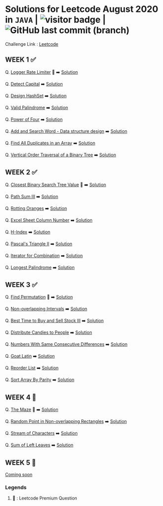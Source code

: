 # Solutions for Leetcode August 2020 in `JAVA`  | <img src="https://visitor-badge.laobi.icu/badge?page_id=abhisheksurve45.leetcode-aug-2020" alt="visitor badge"/> | ![GitHub last commit (branch)](https://img.shields.io/github/last-commit/abhisheksurve45/leetcode-aug-2020/master)

Challenge Link : [Leetcode](https://leetcode.com/explore/challenge/card/august-leetcoding-challenge/)

## WEEK 1 ✅

Q. [Logger Rate Limiter](https://leetcode.com/explore/challenge/card/august-leetcoding-challenge/549/week-1-august-1st-august-7th/3408/) 🔏  ➡️ [Solution](https://github.com/abhisheksurve45/leetcode-aug-2020/blob/master/WEEK1/LoggerRateLimiter.java)

Q. [Detect Capital](https://leetcode.com/explore/challenge/card/august-leetcoding-challenge/549/week-1-august-1st-august-7th/3409/)  ➡️ [Solution](https://github.com/abhisheksurve45/leetcode-aug-2020/blob/master/WEEK1/DetectCapital.java)

Q. [Design HashSet](https://leetcode.com/explore/challenge/card/august-leetcoding-challenge/549/week-1-august-1st-august-7th/3410/)  ➡️ [Solution](https://github.com/abhisheksurve45/leetcode-aug-2020/blob/master/WEEK1/DesignHashSet.java)

Q. [Valid Palindrome](https://leetcode.com/explore/challenge/card/august-leetcoding-challenge/549/week-1-august-1st-august-7th/3411/)  ➡️ [Solution](https://github.com/abhisheksurve45/leetcode-aug-2020/blob/master/WEEK1/ValidPalindrome.java)

Q. [Power of Four](https://leetcode.com/explore/challenge/card/august-leetcoding-challenge/549/week-1-august-1st-august-7th/3412/)  ➡️ [Solution](https://github.com/abhisheksurve45/leetcode-aug-2020/blob/master/WEEK1/PowerofFour.java)

Q. [Add and Search Word - Data structure design](https://leetcode.com/explore/challenge/card/august-leetcoding-challenge/549/week-1-august-1st-august-7th/3413/)  ➡️ [Solution](https://github.com/abhisheksurve45/leetcode-aug-2020/blob/master/WEEK1/AddSearchWord.java)

Q. [Find All Duplicates in an Array](https://leetcode.com/explore/challenge/card/august-leetcoding-challenge/549/week-1-august-1st-august-7th/3414/)  ➡️ [Solution](https://github.com/abhisheksurve45/leetcode-aug-2020/blob/master/WEEK1/FindAllDuplicatesinArray.java)

Q. [Vertical Order Traversal of a Binary Tree](https://leetcode.com/explore/challenge/card/august-leetcoding-challenge/549/week-1-august-1st-august-7th/3415/)  ➡️ [Solution](https://github.com/abhisheksurve45/leetcode-aug-2020/blob/master/WEEK1/VerticalOrderTraversalofBT.java)

## WEEK 2 ✅

Q. [Closest Binary Search Tree Value](https://leetcode.com/explore/challenge/card/august-leetcoding-challenge/550/week-2-august-8th-august-14th/3416/) 🔏  ➡️ [Solution](https://github.com/abhisheksurve45/leetcode-aug-2020/blob/master/WEEK2/ClosestBinarySearchTreeValue.java)

Q. [Path Sum III](https://leetcode.com/explore/challenge/card/august-leetcoding-challenge/550/week-2-august-8th-august-14th/3417/)  ➡️ [Solution](https://github.com/abhisheksurve45/leetcode-aug-2020/blob/master/WEEK2/PathSumIII.java)

Q. [Rotting Oranges](https://leetcode.com/explore/challenge/card/august-leetcoding-challenge/550/week-2-august-8th-august-14th/3418/)  ➡️ [Solution](https://github.com/abhisheksurve45/leetcode-aug-2020/blob/master/WEEK2/RottingOranges.java)

Q. [Excel Sheet Column Number](https://leetcode.com/explore/challenge/card/august-leetcoding-challenge/550/week-2-august-8th-august-14th/3419/)  ➡️ [Solution](https://github.com/abhisheksurve45/leetcode-aug-2020/blob/master/WEEK2/ExcelSheetColumnNumber.java)

Q. [H-Index](https://leetcode.com/explore/challenge/card/august-leetcoding-challenge/550/week-2-august-8th-august-14th/3420/)  ➡️ [Solution](https://github.com/abhisheksurve45/leetcode-aug-2020/blob/master/WEEK2/HIndex.java)

Q. [Pascal's Triangle II](https://leetcode.com/explore/challenge/card/august-leetcoding-challenge/550/week-2-august-8th-august-14th/3421/)  ➡️ [Solution](https://github.com/abhisheksurve45/leetcode-aug-2020/blob/master/WEEK2/PascalTriangleII.java)

Q. [Iterator for Combination](https://leetcode.com/explore/challenge/card/august-leetcoding-challenge/550/week-2-august-8th-august-14th/3422/)  ➡️ [Solution](https://github.com/abhisheksurve45/leetcode-aug-2020/blob/master/WEEK2/IteratorforCombination.java)

Q. [Longest Palindrome](https://leetcode.com/explore/challenge/card/august-leetcoding-challenge/550/week-2-august-8th-august-14th/3423/)  ➡️ [Solution](https://github.com/abhisheksurve45/leetcode-aug-2020/blob/master/WEEK2/LongestPalindrome.java)

## WEEK 3 ✅

Q. [Find Permutation](https://leetcode.com/explore/challenge/card/august-leetcoding-challenge/551/week-3-august-15th-august-21st/3424/) 🔏 ➡️ [Solution](https://github.com/abhisheksurve45/leetcode-aug-2020/blob/master/WEEK3/FindPermutation.java)

Q. [Non-overlapping Intervals](https://leetcode.com/explore/challenge/card/august-leetcoding-challenge/551/week-3-august-15th-august-21st/3425/)  ➡️ [Solution](https://github.com/abhisheksurve45/leetcode-aug-2020/blob/master/WEEK3/NonoverlappingIntervals.java)

Q. [Best Time to Buy and Sell Stock III](https://leetcode.com/explore/challenge/card/august-leetcoding-challenge/551/week-3-august-15th-august-21st/3426/)  ➡️ [Solution](https://github.com/abhisheksurve45/leetcode-aug-2020/blob/master/WEEK3/BestTimetoBuySellStockIII.java)

Q. [Distribute Candies to People](https://leetcode.com/explore/challenge/card/august-leetcoding-challenge/551/week-3-august-15th-august-21st/3427/)  ➡️ [Solution](https://github.com/abhisheksurve45/leetcode-aug-2020/blob/master/WEEK3/DistributeCandiestoPeople.java)

Q. [Numbers With Same Consecutive Differences](https://leetcode.com/explore/challenge/card/august-leetcoding-challenge/551/week-3-august-15th-august-21st/3428/)  ➡️ [Solution](https://github.com/abhisheksurve45/leetcode-aug-2020/blob/master/WEEK3/NumbersWithSameConsecutiveDifferences.java)

Q. [Goat Latin](https://leetcode.com/explore/challenge/card/august-leetcoding-challenge/551/week-3-august-15th-august-21st/3429/)  ➡️ [Solution](https://github.com/abhisheksurve45/leetcode-aug-2020/blob/master/WEEK3/GoatLatin.java)

Q. [Reorder List](https://leetcode.com/explore/challenge/card/august-leetcoding-challenge/551/week-3-august-15th-august-21st/3430/)  ➡️ [Solution](https://github.com/abhisheksurve45/leetcode-aug-2020/blob/master/WEEK3/ReorderList.java)

Q. [Sort Array By Parity](https://leetcode.com/explore/challenge/card/august-leetcoding-challenge/551/week-3-august-15th-august-21st/3431/)  ➡️ [Solution](https://github.com/abhisheksurve45/leetcode-aug-2020/blob/master/WEEK3/SortArrayByParity.java)

## WEEK 4 🚧

Q. [The Maze](https://leetcode.com/explore/challenge/card/august-leetcoding-challenge/552/week-4-august-22nd-august-28th/3432/) 🔏  ➡️ [Solution](https://github.com/abhisheksurve45/leetcode-aug-2020/blob/master/WEEK4/TheMaze.java)

Q. [Random Point in Non-overlapping Rectangles](https://leetcode.com/explore/challenge/card/august-leetcoding-challenge/552/week-4-august-22nd-august-28th/3433/)  ➡️ [Solution](https://github.com/abhisheksurve45/leetcode-aug-2020/blob/master/WEEK4/RandomPointinNonoverlappingRectangles.java)

Q. [Stream of Characters](https://leetcode.com/explore/challenge/card/august-leetcoding-challenge/552/week-4-august-22nd-august-28th/3434/)  ➡️ [Solution](https://github.com/abhisheksurve45/leetcode-aug-2020/blob/master/WEEK4/StreamofCharacters.java)

Q. [Sum of Left Leaves](https://leetcode.com/explore/challenge/card/august-leetcoding-challenge/552/week-4-august-22nd-august-28th/3435/)  ➡️ [Solution](https://github.com/abhisheksurve45/leetcode-aug-2020/blob/master/WEEK4/SumofLeftLeaves.java)

## WEEK 5 🚧

[Coming soon](https://leetcode.com/explore/challenge/card/august-leetcoding-challenge/)


### Legends 

1. 🔏 : Leetcode Premium Question
